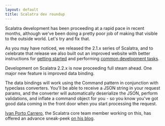 ```yaml
---
layout: default
title: Scalatra dev roundup
---
```


Scalatra development has been proceeding at a rapid pace in recent months,
although we've been doing a pretty poor job of making that visible to the
outside world. Let's try and fix that.

As you may have noticed, we released the 2.1.x series of Scalatra, and
to celebrate that release we also built out an improved website with better
instructions for [getting started](http://scalatra.org/getting-started/) and performing [common development tasks](http://scalatra.org/guides/).

Development on Scalatra 2.2.x is now proceeding full steam ahead.
One major new feature is improved data binding.

The data bindings will work using the Command pattern in conjunction with
typeclass converters. You'll be able to receive a JSON string in your request
params, and the converter will automatically deserialize the JSON, perform
validations, and inflate a command object for you - so you know you've got
good data coming in the front door when you start processing the request.

[Ivan Porto Carrero](https://twitter.com/casualjim), the Scalatra core team
member working on this, has offered an advance sneak-peek
[on his blog](http://flanders.co.nz/2012/09/08/typeclass-based-databinding-for-scalatra/).